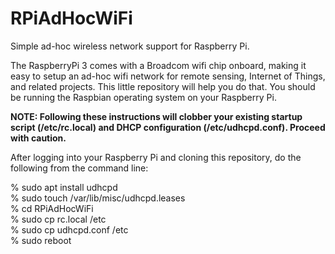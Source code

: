 # RPiAdHocWiFi
Simple ad-hoc wireless network support for Raspberry Pi.

The RaspberryPi 3 comes with a Broadcom wifi chip onboard, making it easy to
setup an ad-hoc wifi network for remote sensing, Internet of Things, and
related projects.  This little repository will help you do that.  You should be
running the Raspbian 
operating system on your Raspberry Pi.

<b>
NOTE: Following these instructions will clobber your existing startup script
(/etc/rc.local) and DHCP configuration (/etc/udhcpd.conf).  Proceed with
caution.
</b>

After logging into your Raspberry Pi and cloning this repository, do the following from the command line:

% sudo apt install udhcpd<br>
% sudo touch /var/lib/misc/udhcpd.leases<br>
% cd RPiAdHocWiFi<br>
% sudo cp rc.local /etc<br>
% sudo cp udhcpd.conf /etc<br>
% sudo reboot
